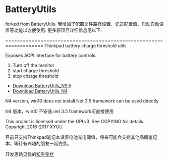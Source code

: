 # BatteryUtils

forked from BatteryUtils.
我增加了配置文件路径设置、记录配置值、启动自动设置等功能以方便使用.
更多原项目详细信息见以下.

===================================================================
Thinkpad battery charge threshold utils

Exposes ACPI interface for battery controls.

1. Turn off the monitor
2. start charge threshold
3. stop charge threshold

* [Download BatteryUtils_N3.5](https://raw.githubusercontent.com/XYUU/BatteryUtils/master/BatteryUtils/bin/Release/BatteryUtils.exe)
* [Download BatteryUtils_N4](https://raw.githubusercontent.com/XYUU/BatteryUtils/master/BatteryUtils/bin/Release/BatteryUtils_N4.exe)

N4 version, win10 does not install.Net 3.5 framework can be used directly

N4 版本，win10 不安装.net 3.5 framework可直接使用

This project is licensed under the GPLv3. See COPYING for details.
Copyright 2016-2017 XYUU

目前只支持Thinkpad笔记本设置电池充电阈值，将来可能会支持其他品牌笔记本，等待有兴趣的朋友一起完善。

开发思路见我的[知乎专栏](https://zhuanlan.zhihu.com/p/20706403)
